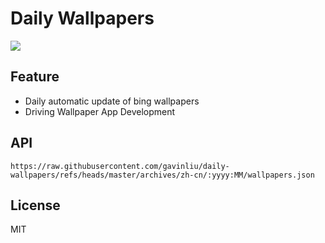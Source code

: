 # Daily Wallpapers
  
![](https://www.bing.com/th?id=OHR.HumpbackMother_ZH-CN9453300759_UHD.jpg)

## Feature

- Daily automatic update of bing wallpapers
- Driving Wallpaper App Development

## API

```
https://raw.githubusercontent.com/gavinliu/daily-wallpapers/refs/heads/master/archives/zh-cn/:yyyy:MM/wallpapers.json
```

## License

MIT
  
